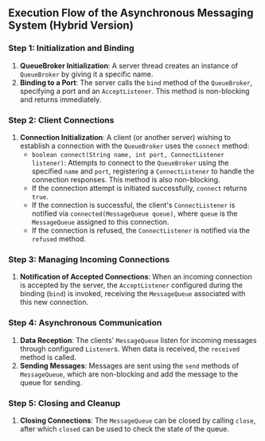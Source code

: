 ## Execution Flow of the Asynchronous Messaging System (Hybrid Version)

### Step 1: Initialization and Binding
1. **QueueBroker Initialization**: A server thread creates an instance of `QueueBroker` by giving it a specific name.
2. **Binding to a Port**: The server calls the `bind` method of the `QueueBroker`, specifying a port and an `AcceptListener`. This method is non-blocking and returns immediately.

### Step 2: Client Connections
1. **Connection Initialization**: A client (or another server) wishing to establish a connection with the `QueueBroker` uses the `connect` method:
   - `boolean connect(String name, int port, ConnectListener listener)`: Attempts to connect to the `QueueBroker` using the specified `name` and `port`, registering a `ConnectListener` to handle the connection responses. This method is also non-blocking.
   - If the connection attempt is initiated successfully, `connect` returns `true`.
   - If the connection is successful, the client's `ConnectListener` is notified via `connected(MessageQueue queue)`, where `queue` is the `MessageQueue` assigned to this connection.
   - If the connection is refused, the `ConnectListener` is notified via the `refused` method.

### Step 3: Managing Incoming Connections
1. **Notification of Accepted Connections**: When an incoming connection is accepted by the server, the `AcceptListener` configured during the binding (`bind`) is invoked, receiving the `MessageQueue` associated with this new connection.

### Step 4: Asynchronous Communication
1. **Data Reception**: The clients' `MessageQueue` listen for incoming messages through configured `Listener`s. When data is received, the `received` method is called.
2. **Sending Messages**: Messages are sent using the `send` methods of `MessageQueue`, which are non-blocking and add the message to the queue for sending.

### Step 5: Closing and Cleanup
1. **Closing Connections**: The `MessageQueue` can be closed by calling `close`, after which `closed` can be used to check the state of the queue.